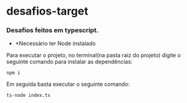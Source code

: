 # desafios-target
<h3>Desafios feitos em typescript.</h3>

* *Necessário ter Node instalado

Para executar o projeto, no terminal(na pasta raiz do projeto) digite o seguinte comando para instalar as dependências:

```shell script
npm i
```
Em seguida basta executar o seguinte comando:
```shell script
ts-node index.ts
```
